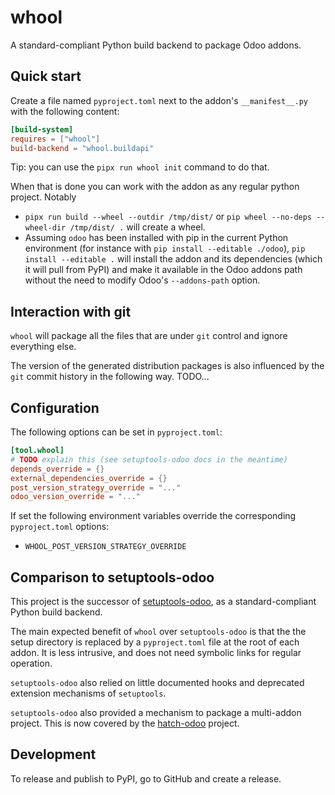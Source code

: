 # whool

A standard-compliant Python build backend to package Odoo addons.

## Quick start

Create a file named `pyproject.toml` next to the addon's `__manifest__.py` with the
following content:

```toml
[build-system]
requires = ["whool"]
build-backend = "whool.buildapi"
```

Tip: you can use the `pipx run whool init` command to do that.

When that is done you can work with the addon as any regular python project. Notably

- `pipx run build --wheel --outdir /tmp/dist/` or
  `pip wheel --no-deps --wheel-dir /tmp/dist/ .` will create a wheel.
- Assuming `odoo` has been installed with pip in the current Python environment (for
  instance with `pip install --editable ./odoo`), `pip install --editable .` will
  install the addon and its dependencies (which it will pull from PyPI) and make it
  available in the Odoo addons path without the need to modify Odoo's `--addons-path`
  option.

## Interaction with git

`whool` will package all the files that are under `git` control and ignore everything
else.

The version of the generated distribution packages is also influenced by the `git`
commit history in the following way. TODO...

## Configuration

The following options can be set in `pyproject.toml`:

```toml
[tool.whool]
# TODO explain this (see setuptools-odoo docs in the meantime)
depends_override = {}
external_dependencies_override = {}
post_version_strategy_override = "..."
odoo_version_override = "..."
```

If set the following environment variables override the corresponding `pyproject.toml` options:

- `WHOOL_POST_VERSION_STRATEGY_OVERRIDE`

## Comparison to setuptools-odoo

This project is the successor of
[setuptools-odoo](https://pypi.org/project/setuptools-odoo/), as a standard-compliant
Python build backend.

The main expected benefit of `whool` over `setuptools-odoo` is that the the setup
directory is replaced by a `pyproject.toml` file at the root of each addon. It is less
intrusive, and does not need symbolic links for regular operation.

`setuptools-odoo` also relied on little documented hooks and deprecated extension
mechanisms of `setuptools`.

`setuptools-odoo` also provided a mechanism to package a multi-addon project. This is
now covered by the [hatch-odoo](https://pypi.org/project/hatch-odoo/) project.

## Development

To release and publish to PyPI, go to GitHub and create a release.
